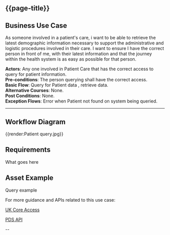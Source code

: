 ## {{page-title}}




## Business Use Case

As someone involved in a patient's care, i want to be able to retrieve the latest demographic information necessary to support the administrative and logistic procedures involved in their care. I want to ensure I have the correct person in front of me, with their latest information and that the journey within the health system is as easy as possible for that person.

**Actors**: Any one involved in Patient Care that has the correct access to query for patient information.<br>
**Pre-conditions**: The person querying shall have the correct access.<br>
**Basic Flow**: Query for Patient data , retrieve data.<br>
**Alternative Courses**: None.<br>
**Post Conditions**: None.<br>
**Exception Flows**: Error when Patient not found on system being queried. 

---

## Workflow Diagram

{{render:Patient query.jpg}}

## Requirements

What goes here

## Asset Example

Query example 


For more guidance and APIs related to this use case:  

[UK Core Access](https://build.fhir.org/ig/HL7-UK/UK-Core-Access/patient_index.html)

[PDS API](Http://xxx)

--